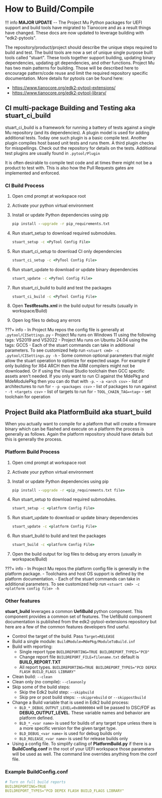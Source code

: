 # How to Build/Compile

!!! info
    **MAJOR UPDATE** --
    The Project Mu Python packages for UEFI support and build tools have migrated to Tianocore and as a result
    things have changed.  These docs are now updated to leverage building with "edk2-pytools".

The repository/product/project should describe the unique steps required to build and test.  The build tools are now
a set of unique single purpose built tools called "stuart".  These tools together support building, updating binary
dependencies, updating git dependencies, and other functions.  Project Mu has two main patterns for building.  Those
will be described here to encourage pattern/code reuse and limit the required repository specific documentation.  More
details for pytools can be found here:

* <https://www.tianocore.org/edk2-pytool-extensions/>
* <https://www.tianocore.org/edk2-pytool-library/>

## CI multi-package Building and Testing aka **stuart_ci_build**

stuart_ci_build is a framework for running a battery of tests against a single Mu repository (and its dependencies).
A plugin model is used for adding additional tests.  Today one such plugin is a basic compile test.  Another plugin
compiles host based unit tests and runs them.  A third plugin checks for misspellings.  Check out the repository for
details on the tests.  Additional test plugins are usually found in `.pytool/Plugin`

It is often desirable to compile test code and at times there might not be a product to test with.  This is also how
the Pull Requests gates are implemented and enforced.

### CI Build Process

1. Open cmd prompt at workspace root
2. Activate your python virtual environment
3. Install or update Python dependencies using pip

    ```cmd
    pip install --upgrade -r pip_requirements.txt
    ```

4. Run stuart_setup to download required submodules.

    ```cmd
    stuart_setup -c <PyTool Config File>
    ```

5. Run stuart_ci_setup to download CI only dependencies

    ```cmd
    stuart_ci_setup -c <PyTool Config File>
    ```

6. Run stuart_update to download or update binary dependencies

    ```cmd
    stuart_update -c <PyTool Config File>
    ```

7. Run stuart_ci_build to build and test the packages

    ```cmd
    stuart_ci_build -c <PyTool Config File>
    ```

8. Open **TestResults.xml** in the build output for results (usually in workspace/Build)
9. Open log files to debug any errors

???+ info
    - In Project Mu repos the config file is generally at ```.pytool/CISettings.py```
    - Project Mu runs on Windows 11 using the following tags: VS2019 and VS2022
    - Project Mu runs on Ubuntu 24.04 using the tags: GCC5
    - Each of the stuart commands can take in additional parameters.  To see customized help run
      `<stuart cmd> -c .pytool/CISettings.py -h`
    - Some common optional parameters that *might* allow the stuart operation to optimize for expected usage.
      For example if only building for X64 ARCH then the ARM compilers might not be
      downloaded.  Or if using the Visual Studio toolchain then GCC specific assets aren't needed.  If you only want
      to run CI against the MdePkg and MdeModulePkg then you can do that with `-p`.
        - `-a <arch csv>` - list of architectures to run for
        - `-p <packages csv>` - list of packages to run against
        - `-t <targets csv>` - list of targets to run for
        - `TOOL_CHAIN_TAG=<tag>` - set toolchain for operation

## Project Build aka **PlatformBuild** aka **stuart_build**

When you actually want to compile for a platform that will create a firmware binary which can be flashed and execute on
a platform the process is generally as follows.  Again the platform repository should have details but this is
generally the process.

### Platform Build Process

1. Open cmd prompt at workspace root
2. Activate your python virtual environment
3. Install or update Python dependencies using pip

    ```cmd
    pip install --upgrade -r <pip_requirements.txt file>
    ```

4. Run stuart_setup to download required submodules.

    ```cmd
    stuart_setup -c <platform Config File>
    ```

5. Run stuart_update to download or update binary dependencies

    ```cmd
    stuart_update -c <platform Config File>
    ```

6. Run stuart_build to build and test the packages

    ```cmd
    stuart_build -c <platform Config File>
    ```

7. Open the build output for log files to debug any errors (usually in workspace/Build)

???+ info
    - In Project Mu repos the platform config file is generally in the platform package.
    - Toolchains and host OS support is defined by the platform documentation.
    - Each of the stuart commands can take in additional parameters.  To see customized help run
      `<stuart cmd> -c <platform config file> -h`

### Other features

**stuart_build** leverages a common **UefiBuild** python component.  This component provides a common set of features.
The UefiBuild component documentation is published from the edk2-pytool-extensions repository but here are a few of the
common features developers find useful.

* Control the target of the build.  Pass `Target=RELEASE`
* Build a single module: `BuildModule=MdePkg/ModuleToBuild.inf`
* Build with reporting:
  * Single report type `BUILDREPORTING=TRUE BUILDREPORT_TYPES="PCD"`
  * Change report file `BUILDREPORT_FILE=filename.txt` default is **BUILD_REPORT.TXT**
  * All report types. `BUILDREPORTING=TRUE BUILDREPORT_TYPES="PCD DEPEX FLASH BUILD_FLAGS LIBRARY"`
* Clean build: `--clean`
* Clean only (no compile): `--cleanonly`
* Skip some of the build steps:
  * Skip the Edk2 build step: `--skipbuild`
  * Skip pre or post build steps: `--skipprebuild` or `--skippostbuild`
* Change a Build variable that is used in Edk2 build process:
  * `BLD_*_DEBUG_OUTPUT_LEVEL=0x80000004` will be passed to DSC/FDF as **DEBUG_OUTPUT_LEVEL**.  These variable names and
    behavior are platform defined.
  * `BLD_*_<var name>` is used for builds of any target type unless there is a more specific version for the given
    target type.
  * `BLD_DEBUG_<var name>` is used for debug builds only
  * `BLD_RELEASE_<var name>` is used for release builds only
* Using a config file.  To simplify calling of **PlatformBuild.py** if there is a **BuildConfig.conf** in the root of
  your UEFI workspace those parameters will be used as well.  The command line overrides anything from the conf file.

### Example BuildConfig.conf

```yml
# Turn on full build reports
BUILDREPORTING=TRUE
BUILDREPORT_TYPES="PCD DEPEX FLASH BUILD_FLAGS LIBRARY"
```
